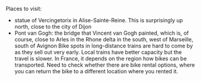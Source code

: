 Places to visit:
- statue of Vercingetorix in Alise-Sainte-Reine. This is surprisingly up north, close to the city of Dijon
- Pont van Gogh: the bridge that Vincent van Gogh painted, which is, of course, close to Arles in the Rhone delta in the south, west of Marseille, south of Avignon
Bike spots in long-distance trains are hard to come by as they sell out very early. Local trains have better capacity but the travel is slower. In France, it depends on the region how bikes can be transported. Need to check whether there are bike rental options, where you can return the bike to a different location where you rented it.